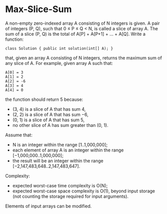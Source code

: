 Max-Slice-Sum
=============

A non-empty zero-indexed array A consisting of N integers is given. A pair of integers (P, Q), such that 0 ≤ P ≤ Q < N, is called a slice of array A. The sum of a slice (P, Q) is the total of A[P] + A[P+1] + ... + A[Q]. Write a function:

	class Solution { public int solution(int[] A); }

that, given an array A consisting of N integers, returns the maximum sum of any slice of A. For example, given array A such that:

	A[0] = 3
	A[1] = 2
	A[2] = -6
	A[3] = 4
	A[4] = 0

the function should return 5 because:
- (3, 4) is a slice of A that has sum 4,
- (2, 2) is a slice of A that has sum −6,
- (0, 1) is a slice of A that has sum 5,
- no other slice of A has sum greater than (0, 1).

Assume that:
- N is an integer within the range [1..1,000,000];
- each element of array A is an integer within the range [−1,000,000..1,000,000];
- the result will be an integer within the range [−2,147,483,648..2,147,483,647].

Complexity:
- expected worst-case time complexity is O(N);
- expected worst-case space complexity is O(1), beyond input storage (not counting the storage required for input arguments).

Elements of input arrays can be modified.
